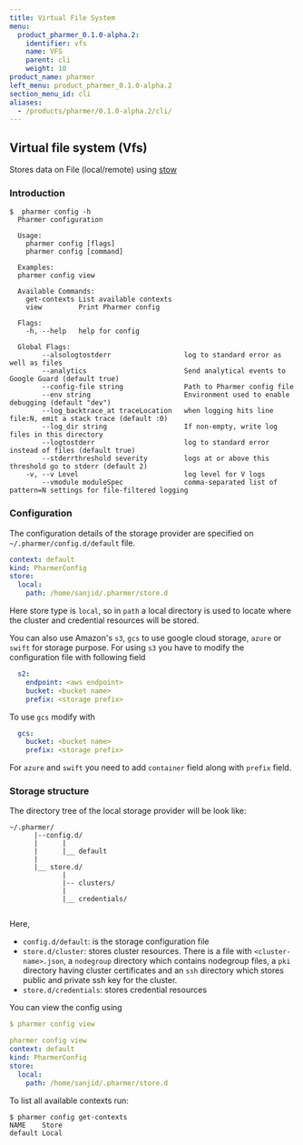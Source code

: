 ```yaml
---
title: Virtual File System
menu:
  product_pharmer_0.1.0-alpha.2:
    identifier: vfs
    name: VFS
    parent: cli
    weight: 10
product_name: pharmer
left_menu: product_pharmer_0.1.0-alpha.2
section_menu_id: cli
aliases:
  - /products/pharmer/0.1.0-alpha.2/cli/
---
```


## Virtual file system (Vfs)

Stores data on File (local/remote) using  [stow](https://github.com/appscode/stow) 

### Introduction

```console
$  pharmer config -h
  Pharmer configuration
  
  Usage:
    pharmer config [flags]
    pharmer config [command]
  
  Examples:
  pharmer config view
  
  Available Commands:
    get-contexts List available contexts
    view         Print Pharmer config
  
  Flags:
    -h, --help   help for config
  
  Global Flags:
        --alsologtostderr                  log to standard error as well as files
        --analytics                        Send analytical events to Google Guard (default true)
        --config-file string               Path to Pharmer config file
        --env string                       Environment used to enable debugging (default "dev")
        --log_backtrace_at traceLocation   when logging hits line file:N, emit a stack trace (default :0)
        --log_dir string                   If non-empty, write log files in this directory
        --logtostderr                      log to standard error instead of files (default true)
        --stderrthreshold severity         logs at or above this threshold go to stderr (default 2)
    -v, --v Level                          log level for V logs
        --vmodule moduleSpec               comma-separated list of pattern=N settings for file-filtered logging
```

### Configuration

The configuration details of the storage provider are specified on `~/.pharmer/config.d/default` file. 

```yaml
context: default
kind: PharmerConfig
store:
  local:
    path: /home/sanjid/.pharmer/store.d
```  
Here store type is `local`, so in `path` a local directory is used to locate where the cluster and credential resources will be stored.

You can also use Amazon's `s3`, `gcs` to use google cloud storage, `azure` or `swift` for storage purpose.
For using `s3` you have to modify the configuration file with following field
```yaml
  s2:
    endpoint: <aws endpoint>
    bucket: <bucket name>
    prefix: <storage prefix>
``` 
To use `gcs` modify with
```yaml
  gcs:
    bucket: <bucket name>
    prefix: <storage prefix>
```
For `azure` and `swift` you need to add `container` field along with `prefix` field.

### Storage structure

The directory tree of the local storage provider will be look like:

```console
~/.pharmer/
      |--config.d/
      |      |
      |      |__ default
      |   
      |__ store.d/
             |
             |-- clusters/
             |
             |__ credentials/
            
```

Here,
 - `config.d/default`: is the storage configuration file
 - `store.d/cluster`: stores cluster resources. There is a file with `<cluster-name>.json`, a `nodegroup` directory which contains
 nodegroup files, a `pki` directory having cluster certificates and an `ssh` directory which stores public and private ssh key for the cluster.
 - `store.d/credentials`: stores credential resources

You can view the config using 
```yaml
$ pharmer config view

pharmer config view
context: default
kind: PharmerConfig
store:
  local:
    path: /home/sanjid/.pharmer/store.d

```

To list all available contexts run:
```console
$ pharmer config get-contexts
NAME	Store
default	Local

```